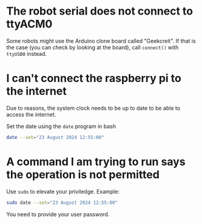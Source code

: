 # The robot serial does not connect to ttyACM0

Some robots might use the Arduino clone board called "Geekcreit". If that is the case (you can check by looking at the board), call `connect()` with `ttyUSB0` instead.

# I can't connect the raspberry pi to the internet

Due to reasons, the system clock needs to be up to date to be able to access the internet.

Set the date using the `date` program in bash

```bash
date --set="23 August 2024 12:55:00"
```

# A command I am trying to run says the operation is not permitted

Use `sudo` to elevate your priviledge. Example:

```bash
sudo date --set="23 August 2024 12:55:00"
```

You need to provide your user password.